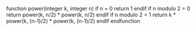 function power(integer k, integer n)
    if n = 0
        return 1
    endif
    if n modulo 2 = 0
        return power(k, n/2) * power(k, n/2)
    endif
    if n modulo 2 = 1
        return k * power(k, (n-1)/2) * power(k, (n-1)/2)
    endif
endfunction